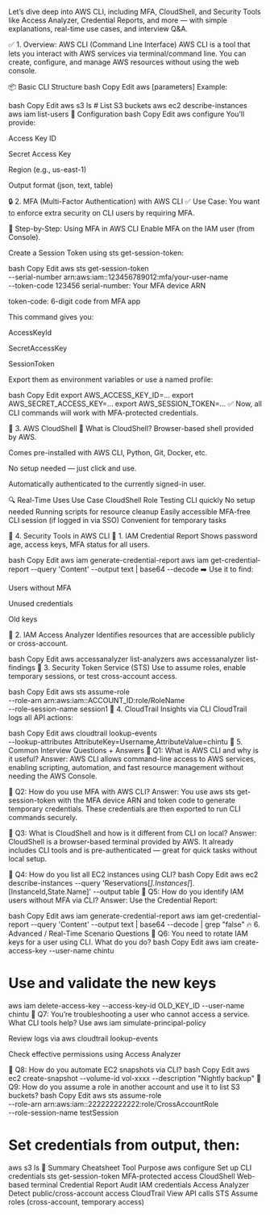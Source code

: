 Let’s dive deep into AWS CLI, including MFA, CloudShell, and Security Tools like Access Analyzer, Credential Reports, and more — with simple explanations, real-time use cases, and interview Q&A.

✅ 1. Overview: AWS CLI (Command Line Interface)
AWS CLI is a tool that lets you interact with AWS services via terminal/command line.
You can create, configure, and manage AWS resources without using the web console.

📦 Basic CLI Structure
bash
Copy
Edit
aws <service> <operation> [parameters]
Example:

bash
Copy
Edit
aws s3 ls             # List S3 buckets
aws ec2 describe-instances
aws iam list-users
🔐 Configuration
bash
Copy
Edit
aws configure
You’ll provide:

Access Key ID

Secret Access Key

Region (e.g., us-east-1)

Output format (json, text, table)

🔒 2. MFA (Multi-Factor Authentication) with AWS CLI
✅ Use Case:
You want to enforce extra security on CLI users by requiring MFA.

🔧 Step-by-Step: Using MFA in AWS CLI
Enable MFA on the IAM user (from Console).

Create a Session Token using sts get-session-token:

bash
Copy
Edit
aws sts get-session-token \
  --serial-number arn:aws:iam::123456789012:mfa/your-user-name \
  --token-code 123456
serial-number: Your MFA device ARN

token-code: 6-digit code from MFA app

This command gives you:

AccessKeyId

SecretAccessKey

SessionToken

Export them as environment variables or use a named profile:

bash
Copy
Edit
export AWS_ACCESS_KEY_ID=...
export AWS_SECRET_ACCESS_KEY=...
export AWS_SESSION_TOKEN=...
✅ Now, all CLI commands will work with MFA-protected credentials.

🧰 3. AWS CloudShell
📘 What is CloudShell?
Browser-based shell provided by AWS.

Comes pre-installed with AWS CLI, Python, Git, Docker, etc.

No setup needed — just click and use.

Automatically authenticated to the currently signed-in user.

🔍 Real-Time Uses
Use Case	CloudShell Role
Testing CLI quickly	No setup needed
Running scripts for resource cleanup	Easily accessible
MFA-free CLI session (if logged in via SSO)	Convenient for temporary tasks

🔐 4. Security Tools in AWS CLI
🔸 1. IAM Credential Report
Shows password age, access keys, MFA status for all users.

bash
Copy
Edit
aws iam generate-credential-report
aws iam get-credential-report --query 'Content' --output text | base64 --decode
➡️ Use it to find:

Users without MFA

Unused credentials

Old keys

🔸 2. IAM Access Analyzer
Identifies resources that are accessible publicly or cross-account.

bash
Copy
Edit
aws accessanalyzer list-analyzers
aws accessanalyzer list-findings
🔸 3. Security Token Service (STS)
Use to assume roles, enable temporary sessions, or test cross-account access.

bash
Copy
Edit
aws sts assume-role \
  --role-arn arn:aws:iam::ACCOUNT_ID:role/RoleName \
  --role-session-name session1
🔸 4. CloudTrail Insights via CLI
CloudTrail logs all API actions:

bash
Copy
Edit
aws cloudtrail lookup-events \
  --lookup-attributes AttributeKey=Username,AttributeValue=chintu
🎯 5. Common Interview Questions + Answers
🔹 Q1: What is AWS CLI and why is it useful?
Answer:
AWS CLI allows command-line access to AWS services, enabling scripting, automation, and fast resource management without needing the AWS Console.

🔹 Q2: How do you use MFA with AWS CLI?
Answer:
You use aws sts get-session-token with the MFA device ARN and token code to generate temporary credentials. These credentials are then exported to run CLI commands securely.

🔹 Q3: What is CloudShell and how is it different from CLI on local?
Answer:
CloudShell is a browser-based terminal provided by AWS. It already includes CLI tools and is pre-authenticated — great for quick tasks without local setup.

🔹 Q4: How do you list all EC2 instances using CLI?
bash
Copy
Edit
aws ec2 describe-instances --query 'Reservations[*].Instances[*].[InstanceId,State.Name]' --output table
🔹 Q5: How do you identify IAM users without MFA via CLI?
Answer:
Use the Credential Report:

bash
Copy
Edit
aws iam generate-credential-report
aws iam get-credential-report --query 'Content' --output text | base64 --decode | grep "false"
🔥 6. Advanced / Real-Time Scenario Questions
🔸 Q6: You need to rotate IAM keys for a user using CLI. What do you do?
bash
Copy
Edit
aws iam create-access-key --user-name chintu
# Use and validate the new keys
aws iam delete-access-key --access-key-id OLD_KEY_ID --user-name chintu
🔸 Q7: You’re troubleshooting a user who cannot access a service. What CLI tools help?
Use aws iam simulate-principal-policy

Review logs via aws cloudtrail lookup-events

Check effective permissions using Access Analyzer

🔸 Q8: How do you automate EC2 snapshots via CLI?
bash
Copy
Edit
aws ec2 create-snapshot --volume-id vol-xxxx --description "Nightly backup"
🔸 Q9: How do you assume a role in another account and use it to list S3 buckets?
bash
Copy
Edit
aws sts assume-role \
  --role-arn arn:aws:iam::222222222222:role/CrossAccountRole \
  --role-session-name testSession

# Set credentials from output, then:
aws s3 ls
🧾 Summary Cheatsheet
Tool	Purpose
aws configure	Set up CLI credentials
sts get-session-token	MFA-protected access
CloudShell	Web-based terminal
Credential Report	Audit IAM credentials
Access Analyzer	Detect public/cross-account access
CloudTrail	View API calls
STS	Assume roles (cross-account, temporary access)
